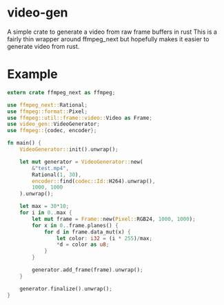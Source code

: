 # video-gen
A simple crate to generate a video from raw frame buffers in rust This is a fairly thin wrapper around ffmpeg_next but hopefully makes it easier to 
generate video from rust. 

# Example

```rust
extern crate ffmpeg_next as ffmpeg;

use ffmpeg_next::Rational;
use ffmpeg::format::Pixel;
use ffmpeg::util::frame::video::Video as Frame;
use video_gen::VideoGenerator;
use ffmpeg::{codec, encoder};

fn main() {
    VideoGenerator::init().unwrap();

    let mut generator = VideoGenerator::new(
        &"test.mp4",
        Rational(1, 30),
        encoder::find(codec::Id::H264).unwrap(),
        1000, 1000
    ).unwrap();

    let max = 30*10;
    for i in 0..max {
        let mut frame = Frame::new(Pixel::RGB24, 1000, 1000);
        for x in 0..frame.planes() {
            for d in frame.data_mut(x) {
                let color: i32 = (i * 255)/max;
                *d = color as u8;
            }
        }

        generator.add_frame(frame).unwrap();
    }

    generator.finalize().unwrap();
}
```
